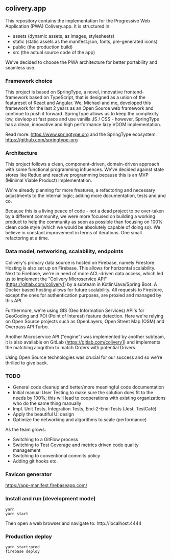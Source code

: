 ## colivery.app

This repository contains the implementation for the Progressive Web Application (PWA) Colivery.app.
It is structured in:

 - assets (dynamic assets, as images, stylesheets)
 - static (static assets as the manifest.json, fonts, pre-generated icons)
 - public (the production build)
 - src (the actual source code of the app)

We've decided to choose the PWA architecture for better portability and seamless use.

### Framework choice

This project is based on SpringType, a novel, innovative frontend-framework based on
TypeScript, that is designed as a union of the featureset of React and Angular.
We, Michael and me, developed this framework for the last 2 years as an Open Source 
web framework and continue to push it forward. SpringType allows us to keep the
complexity low, devleop at fast pace and use vanilla JS / CSS - however, 
SpringType has a clean, innovative and high performance lazy VDOM implementation.

Read more: https://www.springtype.org and the SpringType ecosystem: https://github.com/springtype-org

### Architecture

This project follows a clean, component-driven, domain-driven approach with some
functional programming influences. We've decided against state stores like Redux and
reactive programming because this is an MVP (Minimal Viable Product) implementation.

We're already planning for more freatures, a refactoring and necessary adjustments 
to the internal logic; adding more documentation, tests and and co. 

Because this is a living peace of code - not a dead project to be over-taken by
a different community, we were more focused on building a working product to help
the community as soon as possible than focusing on 100% clean code style 
(which we would be absolutely capable of doing so). We believe in constant
improvement in terms of iterations. One small refactoring at a time.

### Data model, networking, scalability, endpoints

Colivery's primary data source is hosted on Firebase, namely Firestore.
Hosting is also set up on Firebase. This allows for horizontal scalability.
Next to Firebase, we're in need of more ACL-driven data access, which led us
to implement the "Colivery Microservice API" (https://gitlab.com/colivery1) by a subteam 
in Kotlin/Java/Spring Boot. A Docker based hosting allows for future scalability.
All requests to Firestore, except the ones for authentication purposes, 
are proxied and managed by this API.

Furthermore, we're using GIS (Geo Information Services) API's for GeoCoding
and POI (Point of Interest) feature detection. Here we're relying on Open Source
projects such as OpenLayers, Open Street Map (OSM) and Overpass API Turbo.

Another Microservice API ("engine") was implemented by another subteam, 
it is also available on GitLab (https://gitlab.com/colivery1) and implements 
the matching alogrithm to match Orders with potential Drivers.

Using Open Source technologies was crucial for our success and so we're 
thrilled to give back. 

### TODO

- General code cleanup and better/more meaningful code documentation
- Initial manual User Testing to make sure the solution does fit to the needs by 100%; this will lead to cooperations with existing organizations who do the same thing manually
- Impl. Unit Tests, Integration Tests, End-2-End-Tests (Jest, TestCafé)
- Apply the beautiful UI design 
- Optimize the networking and algorithms to scale (performance)

As the team grows:
- Switching to a GitFlow process
- Switching to Test Coverage and metrics driven code quality management
- Switching to conventional commits policy
- Adding git hooks etc.

### Favicon generator

https://app-manifest.firebaseapp.com/

### Install and run (development mode)

    yarn
    yarn start

Then open a web browser and navigate to: http://localhost:4444

### Production deploy

    yarn start:prod
    firebase deploy